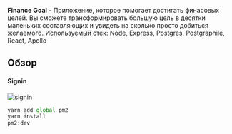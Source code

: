**Finance Goal** - Приложение, которое помогает достигать финасовых целей. Вы сможете трансформировать большую цель в десятки маленьких составляющих и увидеть на сколько просто добиться желаемого.
Используемый стек: Node, Express, Postgres, Postgraphile, React, Apollo

## Обзор
#### Signin
![signin](https://github.com/anton-iavorskii/my_apartments/blob/master/readme-assets/Login.png)

```js
yarn add global pm2
yarn install
pm2:dev
```
